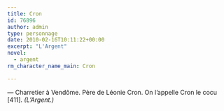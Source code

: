 ```yaml
---
title: Cron
id: 76896
author: admin
type: personnage
date: 2010-02-16T10:11:22+00:00
excerpt: "L'Argent"
novel:
  - argent
rm_character_name_main: Cron

---
```

— Charretier à Vendôme. Père de Léonie Cron. On l&rsquo;appelle Cron le cocu [411]. _(L&rsquo;Argent.)_